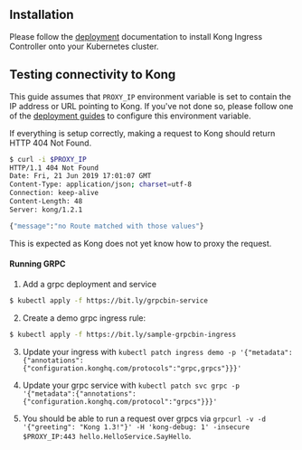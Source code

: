 ## Installation

Please follow the [deployment](../deployment) documentation to install
Kong Ingress Controller onto your Kubernetes cluster.

## Testing connectivity to Kong

This guide assumes that `PROXY_IP` environment variable is
set to contain the IP address or URL pointing to Kong.
If you've not done so, please follow one of the
[deployment guides](../deployment) to configure this environment variable.

If everything is setup correctly, making a request to Kong should return
HTTP 404 Not Found.

```bash
$ curl -i $PROXY_IP
HTTP/1.1 404 Not Found
Date: Fri, 21 Jun 2019 17:01:07 GMT
Content-Type: application/json; charset=utf-8
Connection: keep-alive
Content-Length: 48
Server: kong/1.2.1

{"message":"no Route matched with those values"}
```

This is expected as Kong does not yet know how to proxy the request.

#### Running GRPC


1. Add a grpc deployment and service

```bash
$ kubectl apply -f https://bit.ly/grpcbin-service
```
2. Create a demo grpc ingress rule:

```bash
$ kubectl apply -f https://bit.ly/sample-grpcbin-ingress
```
3. Update your ingress with `kubectl patch ingress demo -p '{"metadata":{"annotations":{"configuration.konghq.com/protocols":"grpc,grpcs"}}}'`

4. Update your grpc service with `kubectl patch svc grpc -p '{"metadata":{"annotations":{"configuration.konghq.com/protocol":"grpcs"}}}'`

5. You should be able to run a request over grpcs via `grpcurl -v -d '{"greeting": "Kong 1.3!"}' -H 'kong-debug: 1' -insecure $PROXY_IP:443 hello.HelloService.SayHello`.
